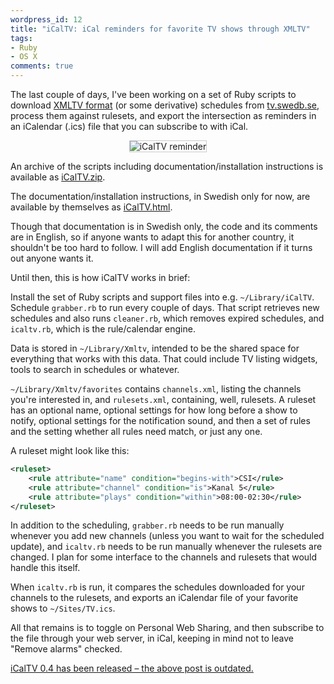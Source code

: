```yaml
---
wordpress_id: 12
title: "iCalTV: iCal reminders for favorite TV shows through XMLTV"
tags:
- Ruby
- OS X
comments: true
---
```

The last couple of days, I've been working on a set of Ruby scripts to download <a href="http://www.xmltv.org/">XMLTV format</a> (or some derivative) schedules from <a href="http://tv.swedb.se/">tv.swedb.se</a>, process them against rulesets, and export the intersection as reminders in an iCalendar (.ics) file that you can subscribe to with iCal.

<p style="text-align:center"><img src="http://henrik.nyh.se/uploads/icaltv.png" alt="iCalTV reminder" style="border:1px solid #CCC" /></p>

<!--more-->

An archive of the scripts including documentation/installation instructions is available as <a href="http://henrik.nyh.se/filer/iCalTV.zip">iCalTV.zip</a>.

The documentation/installation instructions, in Swedish only for now, are available by themselves as <a href="http://henrik.nyh.se/filer/iCalTV.html">iCalTV.html</a>.

Though that documentation is in Swedish only, the code and its comments are in English, so if anyone wants to adapt this for another country, it shouldn't be too hard to follow. I will add English documentation if it turns out anyone wants it.

Until then, this is how iCalTV works in brief:

Install the set of Ruby scripts and support files into e.g. <code>~/Library/iCalTV</code>. Schedule <code>grabber.rb</code> to run every couple of days. That script retrieves new schedules and also runs <code>cleaner.rb</code>, which removes expired schedules, and <code>icaltv.rb</code>, which is the rule/calendar engine.

Data is stored in <code>~/Library/Xmltv</code>, intended to be the shared space for everything that works with this data. That could include TV listing widgets, tools to search in schedules or whatever.

<code>~/Library/Xmltv/favorites</code> contains <code>channels.xml</code>, listing the channels you're interested in, and <code>rulesets.xml</code>, containing, well, rulesets. A ruleset has an optional name, optional settings for how long before a show to notify, optional settings for the notification sound, and then a set of rules and the setting whether all rules need match, or just any one.

A ruleset might look like this:

``` xml
<ruleset>
	<rule attribute="name" condition="begins-with">CSI</rule>
	<rule attribute="channel" condition="is">Kanal 5</rule>
	<rule attribute="plays" condition="within">08:00-02:30</rule>
</ruleset>
```

In addition to the scheduling, <code>grabber.rb</code> needs to be run manually whenever you add new channels (unless you want to wait for the scheduled update), and <code>icaltv.rb</code> needs to be run manually whenever the rulesets are changed. I plan for some interface to the channels and rulesets that would handle this itself.

When <code>icaltv.rb</code> is run, it compares the schedules downloaded for your channels to the rulesets, and exports an iCalendar file of your favorite shows to <code>~/Sites/TV.ics</code>.

All that remains is to toggle on Personal Web Sharing, and then subscribe to the file through your web server, in iCal, keeping in mind not to leave "Remove alarms" checked.

<p class="updated"><a href="http://henrik.nyh.se/2006/08/icaltv-04-released/">iCalTV 0.4 has been released &ndash; the above post is outdated.</a></p>
